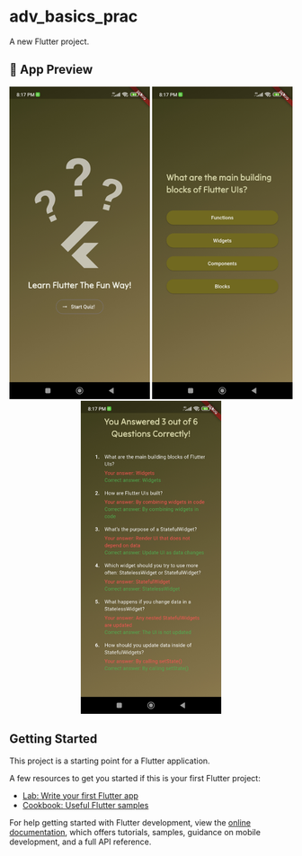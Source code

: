 # adv_basics_prac

A new Flutter project.

## 📸 App Preview
<p align="center">
  <img src="https://github.com/abdlsmd/Flutter-Quiz-App/blob/main/image(4).jpg" width="250"/>
  <img src="https://github.com/abdlsmd/Flutter-Quiz-App/blob/main/image(5).jpg" width="250"/>
  <img src="https://github.com/abdlsmd/Flutter-Quiz-App/blob/main/image(6).jpg" width="250"/>
</p>

## Getting Started

This project is a starting point for a Flutter application.

A few resources to get you started if this is your first Flutter project:

- [Lab: Write your first Flutter app](https://docs.flutter.dev/get-started/codelab)
- [Cookbook: Useful Flutter samples](https://docs.flutter.dev/cookbook)

For help getting started with Flutter development, view the
[online documentation](https://docs.flutter.dev/), which offers tutorials,
samples, guidance on mobile development, and a full API reference.
